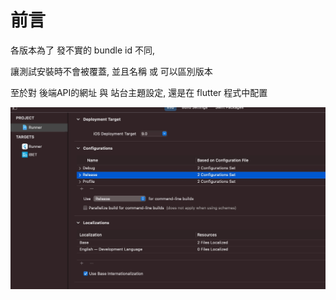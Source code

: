 # 前言

各版本為了 發不實的 bundle id 不同, 

讓測試安裝時不會被覆蓋, 並且名稱 或 可以區別版本



至於對 後端API的網址 與 站台主題設定, 還是在 flutter 程式中配置

![](../.gitbook/assets/cleanshot-2021-09-04-at-18.13.15-2x.jpg)

